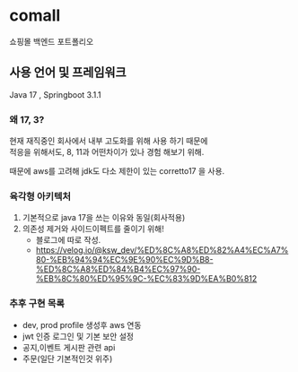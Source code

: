 # comall
쇼핑몰 백엔드 포트폴리오

## 사용 언어 및 프레임워크

Java 17 , Springboot 3.1.1

### 왜 17, 3?

현재 재직중인 회사에서 내부 고도화를 위해 사용 하기 때문에<br/>
적응을 위해서도, 8, 11과 어떤차이가 있나 경험 해보기 위해.

때문에 aws를 고려해 jdk도 다소 제한이 있는 corretto17 을 사용.


### 육각형 아키텍처

1. 기본적으로 java 17을 쓰는 이유와 동일(회사적용)
2. 의존성 제거와 사이드이펙트를 줄이기 위해!
    - 블로그에 따로 작성.
    - https://velog.io/@ksw_dev/%ED%8C%A8%ED%82%A4%EC%A7%80-%EB%94%94%EC%9E%90%EC%9D%B8-%ED%8C%A8%ED%84%B4%EC%97%90-%EB%8C%80%ED%95%9C-%EC%83%9D%EA%B0%812

### 추후 구현 목록
- dev, prod profile 생성후 aws 연동 
- jwt 인증 로그인 및 기본 보안 설정
- 공지,이벤트 게시판 관련 api
- 주문(일단 기본적인것 위주)
